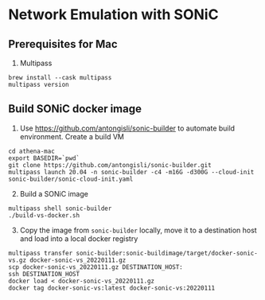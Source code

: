 # Network Emulation with SONiC

## Prerequisites for Mac

1. Multipass

```Shell
brew install --cask multipass
multipass version
````

## Build SONiC docker image

1. Use https://github.com/antongisli/sonic-builder to automate build environment. Create a build VM

```Shell
cd athena-mac
export BASEDIR=`pwd`
git clone https://github.com/antongisli/sonic-builder.git
multipass launch 20.04 -n sonic-builder -c4 -m16G -d300G --cloud-init sonic-builder/sonic-cloud-init.yaml
````

2. Build a SONiC image

```Shell
multipass shell sonic-builder
./build-vs-docker.sh
````

3. Copy the image from `sonic-builder` locally, move it to a destination host and load into a local docker registry

```Shell
multipass transfer sonic-builder:sonic-buildimage/target/docker-sonic-vs.gz docker-sonic-vs_20220111.gz
scp docker-sonic-vs_20220111.gz DESTINATION_HOST:
ssh DESTINATION_HOST
docker load < docker-sonic-vs_20220111.gz
docker tag docker-sonic-vs:latest docker-sonic-vs:20220111
````
